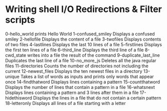 # Writing shell I/O Redirections & Filter scripts
0-hello_world prints Hello World
1-confused_smiley Displays a confused smiley
2-hellofile Displays the content of a file
3-twofiles Displays contents of two files
4-lastlines Displays the last 10 lines of a file
5-firstlines Displays the first ten lines of a file
6-third_line Displays the third line of a file
8-cwd_state writes into a file the result of the command
9-duplicate_last_line Duplicates the last line of a file
10-no_more_js Deletes all the java regular files
11-directories Counts the number of directories not including the current
12-newest_files Displays the ten newest files in a directory
13-unique Takes a list of words as inputs and prints only words that appear once
14-findthatword Displays lines containing a pattern
15-countthatword Displays the number of lines that contain a pattern in a file
16-whatsnext Displays lines containing a pattern and 3 lines after them in a file
17-hidethisword Displays the lines in a file that do not contain a certain pattern
18-letteronly Displays all lines of a file starting with a letter
